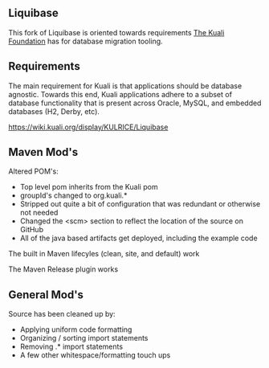 Liquibase
-------
This fork of Liquibase is oriented towards requirements [The Kuali Foundation](http://www.kuali.org) has for database migration tooling.

Requirements
-------
The main requirement for Kuali is that applications should be database agnostic.  Towards this end, Kuali applications adhere to a subset of database functionality that is present across Oracle, MySQL, and embedded databases (H2, Derby, etc).  

https://wiki.kuali.org/display/KULRICE/Liquibase

Maven Mod's
-------
Altered POM's:
- Top level pom inherits from the Kuali pom
- groupId's changed to org.kuali.*
- Stripped out quite a bit of configuration that was redundant or otherwise not needed
- Changed the &lt;scm&gt; section to reflect the location of the source on GitHub
- All of the java based artifacts get deployed, including the example code

The built in Maven lifecyles (clean, site, and default) work

The Maven Release plugin works

General Mod's
-------
Source has been cleaned up by:
- Applying uniform code formatting
- Organizing / sorting import statements
- Removing .* import statements
- A few other whitespace/formatting touch ups


